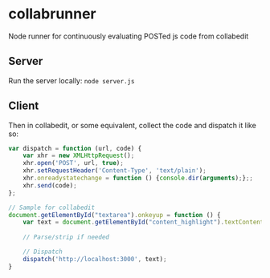 collabrunner
============

Node runner for continuously evaluating POSTed js code from collabedit

Server
------

Run the server locally: `node server.js`

Client
------

Then in collabedit, or some equivalent, collect the code and dispatch it like so:
```js
var dispatch = function (url, code) {
	var xhr = new XMLHttpRequest();
	xhr.open('POST', url, true);
	xhr.setRequestHeader('Content-Type', 'text/plain');
	xhr.onreadystatechange = function () {console.dir(arguments);};;
	xhr.send(code);
};

// Sample for collabedit
document.getElementById("textarea").onkeyup = function () {
	var text = document.getElementById("content_highlight").textContent;
	
	// Parse/strip if needed

	// Dispatch
	dispatch('http://localhost:3000', text);
}
```